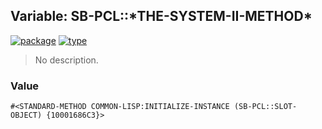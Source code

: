 ## Variable: SB-PCL::\*THE-SYSTEM-II-METHOD\*
[![package](https://img.shields.io/badge/Package-SB--PCL-5f9ea0.svg?style=social&colorA=999999)](../) [![type](https://img.shields.io/badge/Type-Variable-5f9ea0.svg?style=social&colorA=999999)](../#variable) 

> No description.

### Value
```
#<STANDARD-METHOD COMMON-LISP:INITIALIZE-INSTANCE (SB-PCL::SLOT-OBJECT) {10001686C3}>
```
